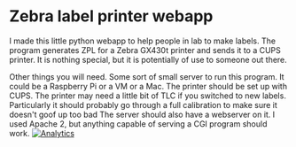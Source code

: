# Zebra label printer webapp

I made this little python webapp to help people in lab to make labels.  The program generates ZPL for a Zebra GX430t printer and sends it to a CUPS printer. It is nothing special, but it is potentially of use to someone out there.

Other things you will need.  Some sort of small server to run this program.  It
could be a Raspberry Pi or a VM or a Mac.  The printer should be set up with CUPS.  The printer may need a little bit of TLC if you switched to new labels.  Particularly it should probably go through a full calibration to make sure it doesn't goof up too bad
The server should also have a webserver on it.  I used Apache 2, but anything
capable of serving a CGI program should work.
[![Analytics](https://ga-beacon.appspot.com/UA-110461825-1/zebra?pixel)](https://github.com/jhart99/zebra)
